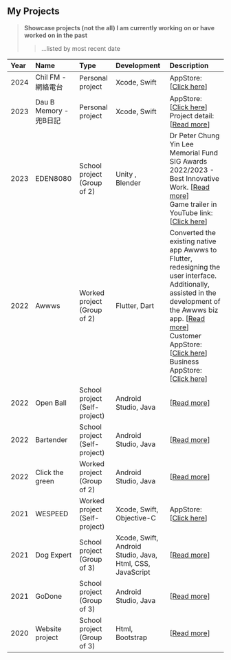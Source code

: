 ## My Projects
> **Showcase projects (not the all) I am currently working on or have worked on in the past** 
>
>   > ...listed by most recent date


| Year | Name | Type | Development | Description |
| :- | :----| :-----| :----- | :----------- |
| 2024 | Chil FM - 網絡電台  | Personal project | Xcode, Swift | AppStore: [[Click here](https://apps.apple.com/us/app/chil-fm/id6738116276)]  |
| 2023 |Dau B Memory - 兜B日記 | Personal project | Xcode, Swift | AppStore: [[Click here](https://apps.apple.com/app/dau-b-memory/id6476182093)] <br> Project detail: [[Read more](/DauBMemory/DauBMemory_README.md)] |
| 2023 | EDEN8080 | School project (Group of 2) | Unity , Blender | Dr Peter Chung Yin Lee Memorial Fund SIG Awards 2022/2023 - Best Innovative Work. [[Read more](https://www.playfulmedia.hk/2023/artworks-detail/game-eden8080.html)]<br> Game trailer in YouTube link: [[Click here](https://youtu.be/5Dsd2Sdq3mw)]  |
| 2022 | Awwws | Worked project (Group of 2) | Flutter, Dart | Converted the existing native app Awwws to Flutter, redesigning the user interface. Additionally, assisted in the development of the Awwws biz app. [[Read more](/Awwws/Awwws_README.md)] <br> Customer AppStore: [[Click here](https://apps.apple.com/hk/app/awwws/id1526656294)] <br> Business AppStore: [[Click here](https://apps.apple.com/hk/app/awwws-biz/id1658239061)]|
| 2022  | Open Ball | School project (Self-project) | Android Studio, Java| [[Read more](/OpenBall/OpenBall_README.md)] |
| 2022  | Bartender| School project (Self-project)  | Android Studio, Java|[[Read more](/Bartender/Bartender_README.md)] |
| 2022  | Click the green | Worked project (Group of 2) | Android Studio, Java|[[Read more](/ClickTheGreen/ClickTheGreen_README.md)] |
| 2021  | WESPEED | Worked project (Self-project)  | Xcode, Swift, Objective-C|AppStore: [[Click here](https://apps.apple.com/hk/app/wespeed-%E9%A6%99%E6%B8%AF%E6%99%BA%E6%85%A7%E4%BA%A4%E9%80%9A%E5%87%BA%E8%A1%8C/id1151418159)] |
| 2021  | Dog Expert | School project (Group of 3) | Xcode, Swift, Android Studio, Java, Html, CSS, JavaScript |[[Read more](/DogExpert/DogExpert_README.md)] |
| 2021  | GoDone | School project (Group of 3) | Android Studio, Java |[[Read more](/GoDone/GoDone_README.md)] |
| 2020  | Website project | School project (Group of 3) | Html, Bootstrap  |[[Read more](/WebsiteProject/WebsiteProject_README.md)] |